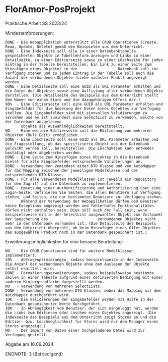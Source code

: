 # FlorAmor-PosProjekt
Praktische Arbeit SS 2023/24

Mindestanforderungen:

    DONE - Die Webapplikation unterstützt alle CRUD Operationen (Create, Read, Update, Delete) gemäß den Beispielen aus dem Unterricht.
    DONE - Eine Indexseite soll alle in einer Datenbanktabelle gespeicherten Objekte in Tabellenform anzeigen und Links zu einer Detailseite, zu einer Editierseite sowie zu einer Löschseite für jeden Eintrag in der Tabelle bereitstellen. Ein Link zu einer Seite zum Hinzufügen eines Objektes in die                  Datenbank soll zur Verfügung stehen und zu jedem Eintrag in der Tabelle soll auch die Anzahl der verbundenen Objekte (siehe nächster Punkt) angezeigt werden.
    DONE - Eine Detailseite soll eine GUID als URL Parameter erhalten und die Daten des Objektes sowie eine Auflistung aller verbundenen Objekte darstellen. (Die Detailseite des Beispiels aus dem Unterricht stellt den Namen von einem Store und die dazugehörigen Offers dar.)
    90%  - Eine Editierseite soll eine GUID als URL Parameter erhalten und Eingabefelder für die Änderung der Daten eines Objektes zur Verfügung stellen. Die Eingabefelder sind mit sinnvollen Validierungen zu versehen und es ist zumindest eine SelectList zu verwenden, welche von der Datenbank ausgelesene
           objekte als Auswahlmöglichkeiten bereitstellt.
    NO   - Eine weitere Editierseite soll die Editierung von mehreren Objekten (Bulk Edit) ermöglichen.
    DONE - Eine Löschseite soll eine GUID als URL Parameter erhalten und die Fragestellung, ob das spezifizierte Objekt aus der Datenbank gelöscht werden soll, bereitstellen. Die Löschaktion kann entweder bestätigt oder abgebrochen werden.
    DONE - Eine Seite zum Hinzufügen eines Objektes in die Datenbank bietet für alle Eingabefelder entsprechende Validierungen an.
    DONE - Verwendung von zumindest einer DTO Klasse und vom AutoMapper für das Mapping zwischen der jeweiligen Modelklasse und der entsprechenden DTO Klasse.
    DONE - Für alle verwendeten Modelklassen ist jeweils ein Repository für den Zugriff auf die Datenbank zu implementieren.
    DONE - Umsetzung einer Authentifizierung und Authorisierung über eine Login-Seite. Definieren Sie Seiten, die allen Benutzern zur Verfügung stehen, und Seiten, die nur bestimmten Benutzern zur Verfügung stehen.
           Während der Verwendung der Webapplikation dürfen dem Benutzer keine Exceptions angezeigt werden und fehlerhafte Funktionalitäten dürfen nicht enthalten sein. Dies soll auch der Fall sein, wenn beispielsweise ein in der SelectList ausgewähltes Objekt zum Zeitpunkt der Speicherung des                      verbundenen Objektes nicht mehr in der Datenbank vorhanden ist. (Die Detailseite des Beispiels aus dem Unterricht überprüft, ob beim Hinzufügen eines Offer Objektes das ausgewählte Produkt noch in der Datenbank gespeichert ist.)

    
Erweiterungsmöglichkeiten für eine bessere Beurteilung:

    NO   - Die CRUD Operationen sind für weitere Modelklassen implementiert.
    50%  - Abfrageoptimierungen, sodass beispielsweise in der Indexseite die Anzahl der verbundenen Objekte ohne dem Auslesen der Objekte selbst ermittelt wird.
    DONE - Formatierungserweiterungen, sodass beispielsweise bestimmte Zeilen in einer Tabelle aufgrund einer definierten Bedingung mit einer anderen Hintergrundfarbe dargestellt werden.
    NO   - Verwendung von mehreren SelectLists.
    DONE - Verwendung von mehreren DTO Klassen, wobei das Mapping mit dem AutoMapper durchgeführt wird.
    IDK  - Die Validierungen der Eingabefelder werden mit Hilfe in der Datenbank gespeicherter Werte durchgeführt.
    IDK  - In Abhängigkeit vom Benutzer, der sich eingeloggt hat, werden die Links zum Editieren oder Löschen eines Objektes angezeigt. (Die Indexseite des Beispiels aus dem Unterricht zeigt Stores an und die Editier- bzw. Löschmöglichkeit für Stores wird nur dem Manager eines Stores angezeigt.)
    NO   - Der Import von Daten einer hochgeladenen Datei wird zur Verfügung gestellt.

Abgabe am 10.06.2024


ENDNOTE: 3 (Befriedigend)
